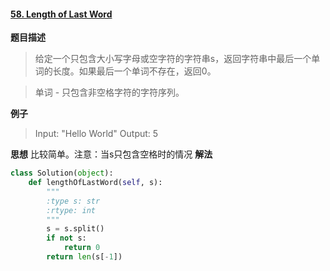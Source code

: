 #### [58. Length of Last Word](https://leetcode.com/problems/length-of-last-word/)
**题目描述**
> 给定一个只包含大小写字母或空字符的字符串s，返回字符串中最后一个单词的长度。如果最后一个单词不存在，返回0。

> 单词 - 只包含非空格字符的字符序列。

**例子**
> Input: "Hello World"
Output: 5

**思想**
比较简单。注意：当s只包含空格时的情况
**解法**
```python
class Solution(object):
    def lengthOfLastWord(self, s):
        """
        :type s: str
        :rtype: int
        """
        s = s.split()
        if not s:
            return 0
        return len(s[-1])
```